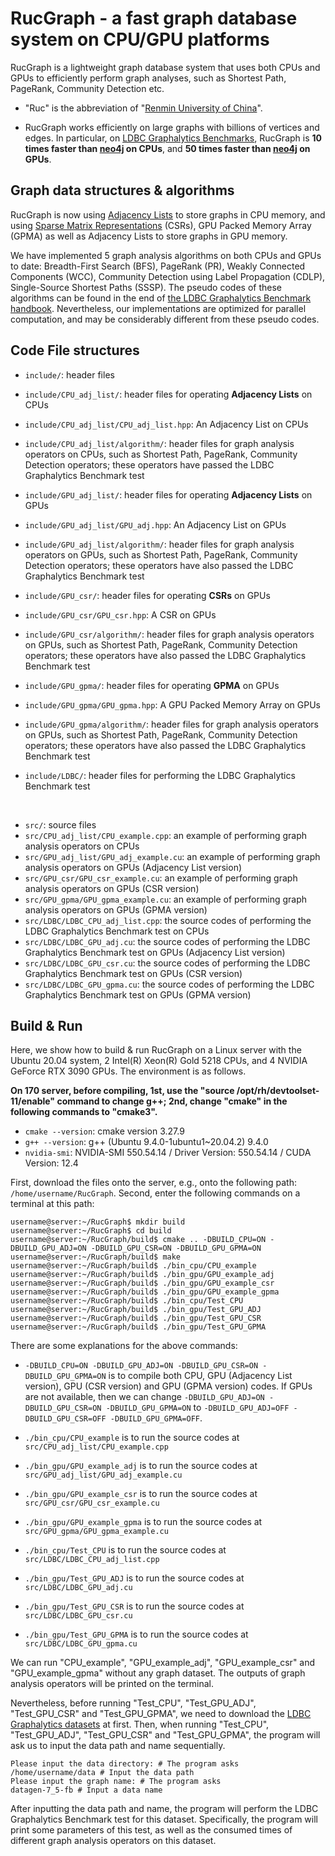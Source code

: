 # RucGraph - a fast graph database system on CPU/GPU platforms

RucGraph is a lightweight graph database system that uses both CPUs and GPUs to efficiently perform graph analyses, such as Shortest Path, PageRank, Community Detection etc.


- "Ruc" is the abbreviation of "[Renmin University of China](https://www.ruc.edu.cn/)".


- RucGraph works efficiently on large graphs with billions of vertices and edges. In particular, on [LDBC Graphalytics Benchmarks](https://ldbcouncil.org/benchmarks/graphalytics/), RucGraph is <b>10 times faster than [neo4j](https://neo4j.com) on CPUs</b>, and <b>50 times faster than  [neo4j](https://neo4j.com) on GPUs</b>.




## Graph data structures & algorithms

RucGraph is now using [Adjacency Lists](https://www.geeksforgeeks.org/adjacency-list-meaning-definition-in-dsa/) to store graphs in CPU memory, and using [Sparse Matrix Representations](https://www.geeksforgeeks.org/sparse-matrix-representations-set-3-csr/) (CSRs), GPU Packed Memory Array (GPMA) as well as Adjacency Lists to store graphs in GPU memory. 


We have implemented 5 graph analysis algorithms on both CPUs and GPUs to date: Breadth-First Search (BFS), PageRank (PR), Weakly Connected Components (WCC), Community Detection using Label Propagation (CDLP), Single-Source Shortest Paths (SSSP). The pseudo codes of these algorithms can be found in the end of [the LDBC Graphalytics Benchmark handbook](https://arxiv.org/pdf/2011.15028). Nevertheless, our implementations are optimized for parallel computation, and may be considerably different from these pseudo codes.


## Code File structures

- `include/`: header files

- `include/CPU_adj_list/`: header files for operating **Adjacency Lists** on CPUs

- `include/CPU_adj_list/CPU_adj_list.hpp`: An Adjacency List on CPUs

- `include/CPU_adj_list/algorithm/`: header files for graph analysis operators on CPUs, such as Shortest Path, PageRank, Community Detection operators; these operators have passed the LDBC Graphalytics Benchmark test



- `include/GPU_adj_list/`: header files for operating **Adjacency Lists** on GPUs

- `include/GPU_adj_list/GPU_adj.hpp`: An Adjacency List on GPUs

- `include/GPU_adj_list/algorithm/`: header files for graph analysis operators on GPUs, such as Shortest Path, PageRank, Community Detection operators; these operators have also passed the LDBC Graphalytics Benchmark test

  

- `include/GPU_csr/`: header files for operating **CSRs** on GPUs

- `include/GPU_csr/GPU_csr.hpp`: A CSR on GPUs

- `include/GPU_csr/algorithm/`: header files for graph analysis operators on GPUs, such as Shortest Path, PageRank, Community Detection operators; these operators have also passed the LDBC Graphalytics Benchmark test

  

- `include/GPU_gpma/`: header files for operating **GPMA** on GPUs

- `include/GPU_gpma/GPU_gpma.hpp`: A GPU Packed Memory Array on GPUs

- `include/GPU_gpma/algorithm/`: header files for graph analysis operators on GPUs, such as Shortest Path, PageRank, Community Detection operators; these operators have also passed the LDBC Graphalytics Benchmark test


- `include/LDBC/`: header files for performing the LDBC Graphalytics Benchmark test

 <br />


- `src/`: source files
- `src/CPU_adj_list/CPU_example.cpp`: an example of performing graph analysis operators on CPUs
- `src/GPU_adj_list/GPU_adj_example.cu`: an example of performing graph analysis operators on GPUs (Adjacency List version)
- `src/GPU_csr/GPU_csr_example.cu`: an example of performing graph analysis operators on GPUs (CSR version)
- `src/GPU_gpma/GPU_gpma_example.cu`: an example of performing graph analysis operators on GPUs (GPMA version)
- `src/LDBC/LDBC_CPU_adj_list.cpp`: the source codes of performing the LDBC Graphalytics Benchmark test on CPUs
- `src/LDBC/LDBC_GPU_adj.cu`: the source codes of performing the LDBC Graphalytics Benchmark test on GPUs (Adjacency List version)
- `src/LDBC/LDBC_GPU_csr.cu`: the source codes of performing the LDBC Graphalytics Benchmark test on GPUs (CSR version)
- `src/LDBC/LDBC_GPU_gpma.cu`: the source codes of performing the LDBC Graphalytics Benchmark test on GPUs (GPMA version)



## Build & Run

Here, we show how to build & run RucGraph on a Linux server with the Ubuntu 20.04 system, 2 Intel(R) Xeon(R) Gold 5218 CPUs, and 4 NVIDIA GeForce RTX 3090 GPUs. The environment is as follows.

<b>On 170 server, before compiling, 1st, use the "source /opt/rh/devtoolset-11/enable" command to change g++; 2nd, change "cmake" in the following commands to "cmake3". </b>

- `cmake --version`: cmake version 3.27.9
- `g++ --version`: g++ (Ubuntu 9.4.0-1ubuntu1~20.04.2) 9.4.0
- `nvidia-smi`: NVIDIA-SMI 550.54.14         /      Driver Version: 550.54.14   /   CUDA Version: 12.4


First, download the files onto the server, e.g., onto the following path: `/home/username/RucGraph`. Second, enter the following commands on a terminal at this path:

```shell
username@server:~/RucGraph$ mkdir build
username@server:~/RucGraph$ cd build
username@server:~/RucGraph/build$ cmake .. -DBUILD_CPU=ON -DBUILD_GPU_ADJ=ON -DBUILD_GPU_CSR=ON -DBUILD_GPU_GPMA=ON
username@server:~/RucGraph/build$ make
username@server:~/RucGraph/build$ ./bin_cpu/CPU_example
username@server:~/RucGraph/build$ ./bin_gpu/GPU_example_adj
username@server:~/RucGraph/build$ ./bin_gpu/GPU_example_csr
username@server:~/RucGraph/build$ ./bin_gpu/GPU_example_gpma
username@server:~/RucGraph/build$ ./bin_cpu/Test_CPU
username@server:~/RucGraph/build$ ./bin_gpu/Test_GPU_ADJ
username@server:~/RucGraph/build$ ./bin_gpu/Test_GPU_CSR
username@server:~/RucGraph/build$ ./bin_gpu/Test_GPU_GPMA
```

There are some explanations for the above commands:

- `-DBUILD_CPU=ON -DBUILD_GPU_ADJ=ON -DBUILD_GPU_CSR=ON -DBUILD_GPU_GPMA=ON` is to compile both CPU, GPU (Adjacency List version), GPU (CSR version) and GPU (GPMA version) codes. If GPUs are not available, then we can change `-DBUILD_GPU_ADJ=ON -DBUILD_GPU_CSR=ON -DBUILD_GPU_GPMA=ON` to `-DBUILD_GPU_ADJ=OFF -DBUILD_GPU_CSR=OFF -DBUILD_GPU_GPMA=OFF`.


- `./bin_cpu/CPU_example` is to run the source codes at `src/CPU_adj_list/CPU_example.cpp`
- `./bin_gpu/GPU_example_adj` is to run the source codes at `src/GPU_adj_list/GPU_adj_example.cu`
- `./bin_gpu/GPU_example_csr` is to run the source codes at `src/GPU_csr/GPU_csr_example.cu`
- `./bin_gpu/GPU_example_gpma` is to run the source codes at `src/GPU_gpma/GPU_gpma_example.cu`
- `./bin_cpu/Test_CPU` is to run the source codes at `src/LDBC/LDBC_CPU_adj_list.cpp`
- `./bin_gpu/Test_GPU_ADJ` is to run the source codes at `src/LDBC/LDBC_GPU_adj.cu`
- `./bin_gpu/Test_GPU_CSR` is to run the source codes at `src/LDBC/LDBC_GPU_csr.cu`
- `./bin_gpu/Test_GPU_GPMA` is to run the source codes at `src/LDBC/LDBC_GPU_gpma.cu`

We can run "CPU_example", "GPU_example_adj", "GPU_example_csr" and "GPU_example_gpma" without any graph dataset. The outputs of graph analysis operators will be printed on the terminal. 

Nevertheless, before running "Test_CPU", "Test_GPU_ADJ", "Test_GPU_CSR" and "Test_GPU_GPMA", we need to download the [LDBC Graphalytics datasets](https://repository.surfsara.nl/datasets/cwi/graphalytics) at first. Then, when running "Test_CPU", "Test_GPU_ADJ", "Test_GPU_CSR" and "Test_GPU_GPMA", the program will ask us to input the data path and name sequentially. 
```shell
Please input the data directory: # The program asks
/home/username/data # Input the data path
Please input the graph name: # The program asks
datagen-7_5-fb # Input a data name
```

After inputting the data path and name, the program will perform the LDBC Graphalytics Benchmark test for this dataset. Specifically, the program will print some parameters of this test, as well as the consumed times of different graph analysis operators on this dataset.
